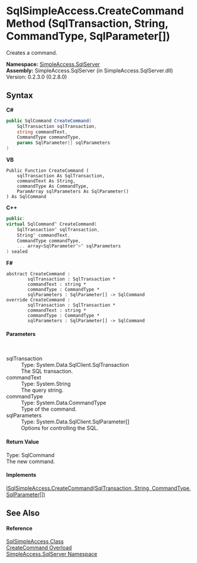 # SqlSimpleAccess.CreateCommand Method (SqlTransaction, String, CommandType, SqlParameter[])
 

Creates a command.

**Namespace:**&nbsp;<a href="0aec4ece-a28c-8a60-ec49-ed778f89c036">SimpleAccess.SqlServer</a><br />**Assembly:**&nbsp;SimpleAccess.SqlServer (in SimpleAccess.SqlServer.dll) Version: 0.2.3.0 (0.2.8.0)

## Syntax

**C#**<br />
``` C#
public SqlCommand CreateCommand(
	SqlTransaction sqlTransaction,
	string commandText,
	CommandType commandType,
	params SqlParameter[] sqlParameters
)
```

**VB**<br />
``` VB
Public Function CreateCommand ( 
	sqlTransaction As SqlTransaction,
	commandText As String,
	commandType As CommandType,
	ParamArray sqlParameters As SqlParameter()
) As SqlCommand
```

**C++**<br />
``` C++
public:
virtual SqlCommand^ CreateCommand(
	SqlTransaction^ sqlTransaction, 
	String^ commandText, 
	CommandType commandType, 
	... array<SqlParameter^>^ sqlParameters
) sealed
```

**F#**<br />
``` F#
abstract CreateCommand : 
        sqlTransaction : SqlTransaction * 
        commandText : string * 
        commandType : CommandType * 
        sqlParameters : SqlParameter[] -> SqlCommand 
override CreateCommand : 
        sqlTransaction : SqlTransaction * 
        commandText : string * 
        commandType : CommandType * 
        sqlParameters : SqlParameter[] -> SqlCommand 
```


#### Parameters
&nbsp;<dl><dt>sqlTransaction</dt><dd>Type: System.Data.SqlClient.SqlTransaction<br />The SQL transaction.</dd><dt>commandText</dt><dd>Type: System.String<br />The query string.</dd><dt>commandType</dt><dd>Type: System.Data.CommandType<br />Type of the command.</dd><dt>sqlParameters</dt><dd>Type: System.Data.SqlClient.SqlParameter[]<br />Options for controlling the SQL.</dd></dl>

#### Return Value
Type: SqlCommand<br />The new command.

#### Implements
<a href="bb2c37c8-0277-a9dc-0a02-069710c8789f">ISqlSimpleAccess.CreateCommand(SqlTransaction, String, CommandType, SqlParameter[])</a><br />

## See Also


#### Reference
<a href="51cba069-bca7-767f-b9f4-7a420dd10a28">SqlSimpleAccess Class</a><br /><a href="ae3454d2-1d52-d15a-bd0a-252c784fd799">CreateCommand Overload</a><br /><a href="0aec4ece-a28c-8a60-ec49-ed778f89c036">SimpleAccess.SqlServer Namespace</a><br />